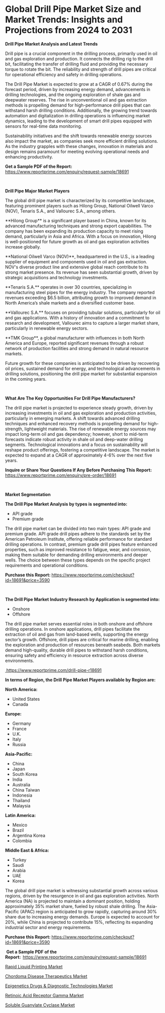 <p><h1>Global Drill Pipe Market Size and Market Trends: Insights and Projections from 2024 to 2031</h1></p><p><strong>Drill Pipe Market Analysis and Latest Trends</strong></p>
<p><p>Drill pipe is a crucial component in the drilling process, primarily used in oil and gas exploration and production. It connects the drilling rig to the drill bit, facilitating the transfer of drilling fluid and providing the necessary torque to rotate the bit. The reliability and strength of drill pipes are critical for operational efficiency and safety in drilling operations.</p><p>The Drill Pipe Market is expected to grow at a CAGR of 0.67% during the forecast period, driven by increasing energy demand, advancements in drilling technologies, and the ongoing exploration of shale gas and deepwater reserves. The rise in unconventional oil and gas extraction methods is propelling demand for high-performance drill pipes that can withstand harsh drilling conditions. Additionally, the growing trend towards automation and digitalization in drilling operations is influencing market dynamics, leading to the development of smart drill pipes equipped with sensors for real-time data monitoring. </p><p>Sustainability initiatives and the shift towards renewable energy sources also impact the market, as companies seek more efficient drilling solutions. As the industry grapples with these changes, innovation in materials and design remains paramount for meeting evolving operational needs and enhancing productivity.</p></p>
<p><strong>Get a Sample PDF of the Report:&nbsp;</strong> <a href="https://www.reportprime.com/enquiry/request-sample/18691?utm_campaign=1123&utm_medium=2&utm_source=Github&utm_content=ia&utm_term=21112024&utm_id=drill-pipe">https://www.reportprime.com/enquiry/request-sample/18691</a></p>
<p>&nbsp;</p>
<p><strong>Drill Pipe Major Market Players</strong></p>
<p><p>The global drill pipe market is characterized by its competitive landscape, featuring prominent players such as Hilong Group, National Oilwell Varco (NOV), Tenaris S.A., and Vallourec S.A., among others. </p><p>**Hilong Group** is a significant player based in China, known for its advanced manufacturing techniques and strong export capabilities. The company has been expanding its production capacity to meet rising demand, particularly in Asia and Africa. With a focus on innovation, Hilong is well-positioned for future growth as oil and gas exploration activities increase globally.</p><p>**National Oilwell Varco (NOV)**, headquartered in the U.S., is a leading supplier of equipment and components used in oil and gas extraction. NOV's diverse product line and extensive global reach contribute to its strong market presence. Its revenue has seen substantial growth, driven by strategic acquisitions and technology investments.</p><p>**Tenaris S.A.** operates in over 30 countries, specializing in manufacturing steel pipes for the energy industry. The company reported revenues exceeding $6.5 billion, attributing growth to improved demand in North America’s shale markets and a diversified customer base.</p><p>**Vallourec S.A.** focuses on providing tubular solutions, particularly for oil and gas applications. With a history of innovation and a commitment to research and development, Vallourec aims to capture a larger market share, particularly in renewable energy sectors.</p><p>**TMK Group**, a global manufacturer with influences in both North America and Europe, reported significant revenues through a robust network of production facilities and strong demand in natural resource markets.</p><p>Future growth for these companies is anticipated to be driven by recovering oil prices, sustained demand for energy, and technological advancements in drilling solutions, positioning the drill pipe market for substantial expansion in the coming years.</p></p>
<p>&nbsp;</p>
<p><strong>What Are The Key Opportunities For Drill Pipe Manufacturers?</strong></p>
<p><p>The drill pipe market is projected to experience steady growth, driven by increasing investments in oil and gas exploration and production activities, particularly in emerging markets. A shift towards advanced drilling techniques and enhanced recovery methods is propelling demand for high-strength, lightweight materials. The rise of renewable energy sources may impact long-term oil and gas dependency; however, short to mid-term forecasts indicate robust activity in shale oil and deep-water drilling segments. Technological innovations and a focus on sustainability will reshape product offerings, fostering a competitive landscape. The market is expected to expand at a CAGR of approximately 4-6% over the next five years.</p></p>
<p><strong>Inquire or Share Your Questions If Any Before Purchasing This Report:</strong> <a href="https://www.reportprime.com/enquiry/pre-order/18691?utm_campaign=1123&utm_medium=2&utm_source=Github&utm_content=ia&utm_term=21112024&utm_id=drill-pipe">https://www.reportprime.com/enquiry/pre-order/18691</a></p>
<p>&nbsp;</p>
<p><strong>Market Segmentation</strong></p>
<p><strong>The Drill Pipe Market Analysis by types is segmented into:</strong></p>
<p><ul><li>API grade</li><li>Premium grade</li></ul></p>
<p><p>The drill pipe market can be divided into two main types: API grade and premium grade. API grade drill pipes adhere to the standards set by the American Petroleum Institute, offering reliable performance for standard drilling operations. In contrast, premium grade drill pipes feature enhanced properties, such as improved resistance to fatigue, wear, and corrosion, making them suitable for demanding drilling environments and deeper wells. The choice between these types depends on the specific project requirements and operational conditions.</p></p>
<p><strong>Purchase this Report:&nbsp;</strong><a href="https://www.reportprime.com/checkout?id=18691&price=3590&utm_campaign=1123&utm_medium=2&utm_source=Github&utm_content=ia&utm_term=21112024&utm_id=drill-pipe">https://www.reportprime.com/checkout?id=18691&price=3590</a></p>
<p>&nbsp;</p>
<p><strong>The Drill Pipe Market Industry Research by Application is segmented into:</strong></p>
<p><ul><li>Onshore</li><li>Offshore</li></ul></p>
<p><p>The drill pipe market serves essential roles in both onshore and offshore drilling operations. In onshore applications, drill pipes facilitate the extraction of oil and gas from land-based wells, supporting the energy sector’s growth. Offshore, drill pipes are critical for marine drilling, enabling the exploration and production of resources beneath seabeds. Both markets demand high-quality, durable drill pipes to withstand harsh conditions, ensuring safety and efficiency in resource extraction across diverse environments.</p></p>
<p><a href="https://www.reportprime.com/drill-pipe-r18691?utm_campaign=1123&utm_medium=2&utm_source=Github&utm_content=ia&utm_term=21112024&utm_id=drill-pipe">&nbsp;https://www.reportprime.com/drill-pipe-r18691</a></p>
<p><strong>In terms of Region, the Drill Pipe Market Players available by Region are:</strong></p>
<p>
    <p> <strong> North America: </strong>
        <ul>
            <li>United States</li>
            <li>Canada</li>
        </ul>
        </p> 
    <p> <strong> Europe: </strong>
        <ul>
            <li>Germany</li>
            <li>France</li>
            <li>U.K.</li>
            <li>Italy</li>
            <li>Russia</li>
        </ul>
        </p> 
    <p> <strong> Asia-Pacific: </strong>
        <ul>
            <li>China</li>
            <li>Japan</li>
            <li>South Korea</li>
            <li>India</li>
            <li>Australia</li>
            <li>China Taiwan</li>
            <li>Indonesia</li>
            <li>Thailand</li>
            <li>Malaysia</li>
        </ul>
        </p> 
    <p> <strong> Latin America: </strong>
        <ul>
            <li>Mexico</li>
            <li>Brazil</li>
            <li>Argentina Korea</li>
            <li>Colombia</li>
        </ul>
        </p> 
    <p> <strong> Middle East & Africa: </strong>
        <ul>
            <li>Turkey</li>
            <li>Saudi</li>
            <li>Arabia</li>
            <li>UAE</li>
            <li>Korea</li>
        </ul>
    </p>
    </p>
<p><p>The global drill pipe market is witnessing substantial growth across various regions, driven by the resurgence in oil and gas exploration activities. North America (NA) is projected to maintain a dominant position, holding approximately 35% market share, fueled by robust shale drilling. The Asia-Pacific (APAC) region is anticipated to grow rapidly, capturing around 30% share due to increasing energy demands. Europe is expected to account for 20%, while China is projected to contribute 15%, reflecting its expanding industrial sector and energy requirements.</p></p>
<p><strong>Purchase this Report: </strong><a href="https://www.reportprime.com/checkout?id=18691&price=3590&utm_campaign=1123&utm_medium=2&utm_source=Github&utm_content=ia&utm_term=21112024&utm_id=drill-pipe">https://www.reportprime.com/checkout?id=18691&price=3590</a></p>
<p>&nbsp;<strong>Get a Sample PDF of the Report:&nbsp;&nbsp;</strong><a href="https://www.reportprime.com/enquiry/request-sample/18691?utm_campaign=1123&utm_medium=2&utm_source=Github&utm_content=ia&utm_term=21112024&utm_id=drill-pipe">https://www.reportprime.com/enquiry/request-sample/18691</a></p>
<p><strong></strong></p>
<p><p><a href="https://www.linkedin.com/pulse/global-rapid-liquid-printing-market-forecast-2024-2031-expected-d1w7e?utm_campaign=1123&utm_medium=2&utm_source=Github&utm_content=ia&utm_term=21112024&utm_id=drill-pipe">Rapid Liquid Printing Market</a></p><p><a href="https://www.linkedin.com/pulse/chordoma-disease-therapeutics-market-analysis-structure-cylve?utm_campaign=1123&utm_medium=2&utm_source=Github&utm_content=ia&utm_term=21112024&utm_id=drill-pipe">Chordoma Disease Therapeutics Market</a></p><p><a href="https://www.linkedin.com/pulse/examining-global-epigenetics-drugs-diagnostic-technologies-opdre?utm_campaign=1123&utm_medium=2&utm_source=Github&utm_content=ia&utm_term=21112024&utm_id=drill-pipe">Epigenetics Drugs & Diagnostic Technologies Market</a></p><p><a href="https://issuu.com/reportprime-2/docs/retinoic-acid-receptor-gamma-market_02c4b94892f358?utm_campaign=1123&utm_medium=2&utm_source=Github&utm_content=ia&utm_term=21112024&utm_id=drill-pipe">Retinoic Acid Receptor Gamma Market</a></p><p><a href="https://issuu.com/reportprime-2/docs/soluble-guanylate-cyclase-market-si_27024c4971bae0?utm_campaign=1123&utm_medium=2&utm_source=Github&utm_content=ia&utm_term=21112024&utm_id=drill-pipe">Soluble Guanylate Cyclase Market</a></p></p>